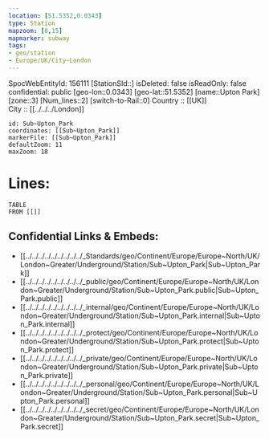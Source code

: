 ```yaml
---
location: [51.5352,0.0343] 
type: Station 
mapzoom: [8,15] 
mapmarker: subway 
tags:
- geo/station
- Europe/UK/City~London
---
```

SpocWebEntityId: 156111
[StationSId::] 
isDeleted: false
isReadOnly: false
confidential: public
[geo-lon::0.0343] 
[geo-lat::51.5352] 
[name::Upton Park] 
[zone::3] 
[Num_lines::2] 
[switch-to-Rail::0] 
Country :: [[UK]]  
City :: [[../../../London]]  


```leaflet
id: Sub~Upton_Park
coordinates: [[Sub~Upton_Park]] 
markerFile: [[Sub~Upton_Park]] 
defaultZoom: 11 
maxZoom: 18
```


# Lines: 
```dataview
TABLE 
FROM [[]] 
```

## Confidential Links & Embeds: 
- [[../../../../../../../../../_Standards/geo/Continent/Europe/Europe~North/UK/London~Greater/Underground/Station/Sub~Upton_Park|Sub~Upton_Park]] 
- [[../../../../../../../../../_public/geo/Continent/Europe/Europe~North/UK/London~Greater/Underground/Station/Sub~Upton_Park.public|Sub~Upton_Park.public]] 
- [[../../../../../../../../../_internal/geo/Continent/Europe/Europe~North/UK/London~Greater/Underground/Station/Sub~Upton_Park.internal|Sub~Upton_Park.internal]] 
- [[../../../../../../../../../_protect/geo/Continent/Europe/Europe~North/UK/London~Greater/Underground/Station/Sub~Upton_Park.protect|Sub~Upton_Park.protect]] 
- [[../../../../../../../../../_private/geo/Continent/Europe/Europe~North/UK/London~Greater/Underground/Station/Sub~Upton_Park.private|Sub~Upton_Park.private]] 
- [[../../../../../../../../../_personal/geo/Continent/Europe/Europe~North/UK/London~Greater/Underground/Station/Sub~Upton_Park.personal|Sub~Upton_Park.personal]] 
- [[../../../../../../../../../_secret/geo/Continent/Europe/Europe~North/UK/London~Greater/Underground/Station/Sub~Upton_Park.secret|Sub~Upton_Park.secret]] 
